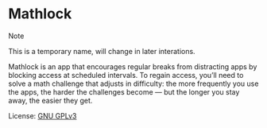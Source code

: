 # Mathlock
> [!NOTE]  
> This is a temporary name, will change in later interations.

Mathlock is an app that encourages regular breaks from distracting apps by blocking access at scheduled intervals.
To regain access, you’ll need to solve a math challenge that adjusts in difficulty: 
the more frequently you use the apps, 
the harder the challenges become — but the longer you stay away, the easier they get.

License: [GNU GPLv3](https://www.gnu.org/licenses/gpl-3.0.en.html)

